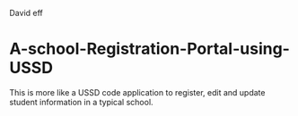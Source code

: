David eff
# A-school-Registration-Portal-using-USSD
This is more like a USSD code application to register, edit and update student information in a typical school.
